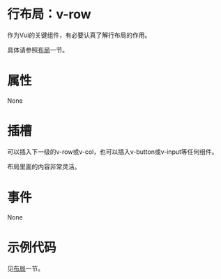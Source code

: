 # 行布局：v-row

作为Vui的关键组件，有必要认真了解行布局的作用。

具体请参照[布局](../布局/)一节。

# 属性

None

# 插槽

可以插入下一级的v-row或v-col，也可以插入v-button或v-input等任何组件。

布局里面的内容非常灵活。

# 事件

None

# 示例代码

见[布局](../布局/)一节。